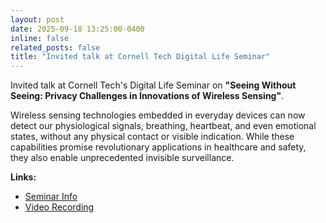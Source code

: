 ```yaml
---
layout: post
date: 2025-09-18 13:25:00-0400
inline: false
related_posts: false
title: "Invited talk at Cornell Tech Digital Life Seminar"
---
```


Invited talk at Cornell Tech's Digital Life Seminar on **"Seeing Without Seeing: Privacy Challenges in Innovations of Wireless Sensing"**.

Wireless sensing technologies embedded in everyday devices can now detect our physiological signals, breathing, heartbeat, and even emotional states, without any physical contact or visible indication. While these capabilities promise revolutionary applications in healthcare and safety, they also enable unprecedented invisible surveillance. 

**Links:**
- [Seminar Info](https://dli.tech.cornell.edu/seminars/digital-life-yixuan-gao)
- [Video Recording](https://vod.video.cornell.edu/media/Digital+Life+Seminar+%7C+Yixuan+Gao/1_i3x5bxv7)